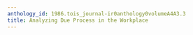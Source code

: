 ```yaml
---
anthology_id: 1986.tois_journal-ir0anthology0volumeA4A3.3
title: Analyzing Due Process in the Workplace
---
```


